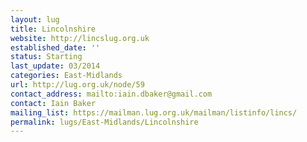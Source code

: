 ```yaml
---
layout: lug
title: Lincolnshire
website: http://lincslug.org.uk
established_date: ''
status: Starting
last_update: 03/2014
categories: East-Midlands
url: http://lug.org.uk/node/59
contact_address: mailto:iain.dbaker@gmail.com
contact: Iain Baker
mailing_list: https://mailman.lug.org.uk/mailman/listinfo/lincs/
permalink: lugs/East-Midlands/Lincolnshire
---
```

